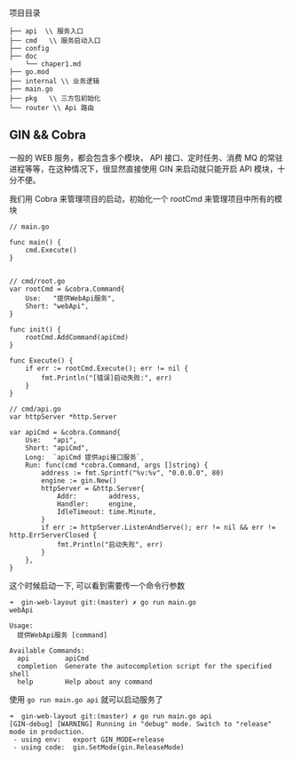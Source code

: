 ### 
项目目录
```
├── api  \\ 服务入口
├── cmd   \\ 服务启动入口
├── config
├── doc
    └── chaper1.md
├── go.mod
├── internal \\ 业务逻辑
├── main.go
├── pkg   \\ 三方包初始化
└── router \\ Api 路由
```

## GIN && Cobra

一般的 WEB 服务，都会包含多个模块， API 接口、定时任务、消费 MQ 的常驻进程等等，在这种情况下，很显然直接使用 GIN 来启动就只能开启 API 模块，十分不便。

我们用 Cobra 来管理项目的启动，初始化一个 rootCmd 来管理项目中所有的模块 

```
// main.go

func main() {
	cmd.Execute()
}


// cmd/root.go
var rootCmd = &cobra.Command{
	Use:   "提供WebApi服务",
	Short: "webApi",
}

func init() {
	rootCmd.AddCommand(apiCmd)
}

func Execute() {
	if err := rootCmd.Execute(); err != nil {
		fmt.Println("[错误]启动失败:", err)
	}
}

// cmd/api.go
var httpServer *http.Server

var apiCmd = &cobra.Command{
	Use:   "api",
	Short: "apiCmd",
	Long:  `apiCmd 提供api接口服务`,
	Run: func(cmd *cobra.Command, args []string) {
		address := fmt.Sprintf("%v:%v", "0.0.0.0", 80)
		engine := gin.New()
		httpServer = &http.Server{
			Addr:        address,
			Handler:     engine,
			IdleTimeout: time.Minute,
		}
		if err := httpServer.ListenAndServe(); err != nil && err != http.ErrServerClosed {
			fmt.Println("启动失败", err)
		}
	},
}
```

这个时候启动一下, 可以看到需要传一个命令行参数

```
➜  gin-web-layout git:(master) ✗ go run main.go                  
webApi

Usage:
  提供WebApi服务 [command]

Available Commands:
  api         apiCmd
  completion  Generate the autocompletion script for the specified shell
  help        Help about any command

```

使用 `go run main.go api` 就可以启动服务了

```
➜  gin-web-layout git:(master) ✗ go run main.go api              
[GIN-debug] [WARNING] Running in "debug" mode. Switch to "release" mode in production.
 - using env:   export GIN_MODE=release
 - using code:  gin.SetMode(gin.ReleaseMode)
```

